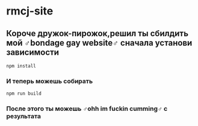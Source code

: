 # rmcj-site

## Короче дружок-пирожок,решил ты сбилдить мой ♂bondage gay website♂ сначала установи зависимости
```
npm install
```

### И теперь можешь собирать
```
npm run build
```
### После этого ты можешь ♂ohh im fuckin cumming♂ с результата